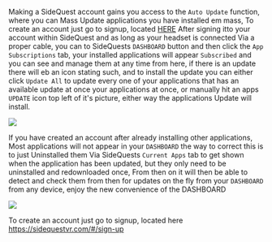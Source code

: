 Making a SideQuest account gains you access to the `Auto Update` function, where you can Mass Update applications you have installed em mass, To create an account just go to signup, located [HERE](https://sidequestvr.com/#/sign-up) After signing itto your account within SideQuest and as long as your headset is connected Via a proper cable, you can to SideQuests `DASHBOARD` button and then click the `App Subscriptions` tab, your installed applications will appear  `Subscribed` and you can see and manage them at any time from here, if there is an update there will eb an icon stating such, and to install the update you can either click `Update All` to update every one of your applications that has an available update at once your applications at once, or manually hit an apps `UPDATE` icon top left of it's picture, either way the applications Update will install.

![](https://cdn.discordapp.com/attachments/608376262347587595/615108184599822356/Screenshot_55.png)

If you have created an account after already installing other applications, Most applications will not appear in your `DASHBOARD` the way to correct this is to just Uninstalled them Via SideQuests `Current Apps` tab to get shown when the application has been updated, but they only need to be uninstalled and redownloaded once, From then on it will then be able to detect and check them from then for updates on the fly from your `DASHBOARD` from any device,
enjoy the new convenience of the DASHBOARD

![](https://cdn.discordapp.com/attachments/590517701982814210/605180597186330625/Screenshot_989.png)

To create an account just go to signup, located here
https://sidequestvr.com/#/sign-up
